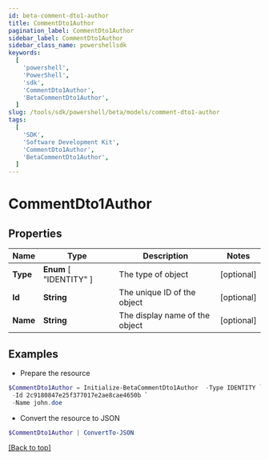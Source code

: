 ```yaml
---
id: beta-comment-dto1-author
title: CommentDto1Author
pagination_label: CommentDto1Author
sidebar_label: CommentDto1Author
sidebar_class_name: powershellsdk
keywords:
  [
    'powershell',
    'PowerShell',
    'sdk',
    'CommentDto1Author',
    'BetaCommentDto1Author',
  ]
slug: /tools/sdk/powershell/beta/models/comment-dto1-author
tags:
  [
    'SDK',
    'Software Development Kit',
    'CommentDto1Author',
    'BetaCommentDto1Author',
  ]
---
```


# CommentDto1Author

## Properties

| Name | Type | Description | Notes |
| --- | --- | --- | --- |
| **Type** | **Enum** [ "IDENTITY" ] | The type of object | [optional] |
| **Id** | **String** | The unique ID of the object | [optional] |
| **Name** | **String** | The display name of the object | [optional] |

## Examples

- Prepare the resource

```powershell
$CommentDto1Author = Initialize-BetaCommentDto1Author  -Type IDENTITY `
 -Id 2c9180847e25f377017e2ae8cae4650b `
 -Name john.doe
```

- Convert the resource to JSON

```powershell
$CommentDto1Author | ConvertTo-JSON
```

[[Back to top]](#)
